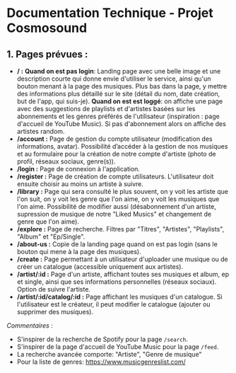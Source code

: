 # Documentation Technique - Projet **Cosmosound**

## 1. **Pages prévues :**

- **/ :** __Quand on est pas login__: Landing page avec une belle image et une description courte qui donne envie d'utiliser le service, ainsi qu'un bouton menant à la page des musiques. Plus bas dans la page, y mettre des informations plus détaillé sur le site (détail du nom, date création, but de l'app, qui suis-je). __Quand on est est loggé__: on affiche une page avec des suggestions de playlists et d'artistes basées sur les abonnements et les genres préférés de l'utilisateur (inspiration : page d'accueil de YouTube Music). Si pas d'abonnement alors on affiche des artistes random.
- **/account :** Page de gestion du compte utilisateur (modification des informations, avatar). Possibilité d’accéder à la gestion de nos musiques et au formulaire pour la création de notre compte d'artiste (photo de profil, réseaux sociaux, genre(s)).
- **/login :** Page de connexion à l'application.
- **/register :** Page de création de compte utilisateurs. L'utilisateur doit ensuite choisir au moins un artiste à suivre.
- **/library :** Page qui sera consulté le plus souvent, on y voit les artiste que l'on suit, on y voit les genre que l'on aime, on y voit les musiques que l'on aime. Possibilité de modifier aussi (désabonnement d'un artiste, supression de musique de notre "Liked Musics" et changement de genre que l'on aime). 
- **/explore :** Page de recherche. Filtres par "Titres", "Artistes", "Playlists", "Album" et "Ep/Single".
- **/about-us :** Copie de la landing page quand on est pas login (sans le bouton qui mene à la page des musiques).
- **/create :** Page permettant à un utilisateur d'uploader une musique ou de créer un catalogue (accessible uniquement aux artistes).
- **/artist/:id :** Page d'un artiste, affichant toutes ses musiques et album, ep et single, ainsi que ses informations personnelles (réseaux sociaux). Option de suivre l'artiste.
- **/artist/:id/catalog/:id :** Page affichant les musiques d'un catalogue. Si l'utilisateur est le créateur, il peut modifier le catalogue (ajouter ou supprimer des musiques).

*Commentaires* :
- S'inspirer de la recherche de Spotify pour la page `/search`.
- S'inspirer de la page d'accueil de YouTube Music pour la page `/feed`.
- La recherche avancée comporte: "Artiste", "Genre de musique"
- Pour la liste de genres: https://www.musicgenreslist.com/
